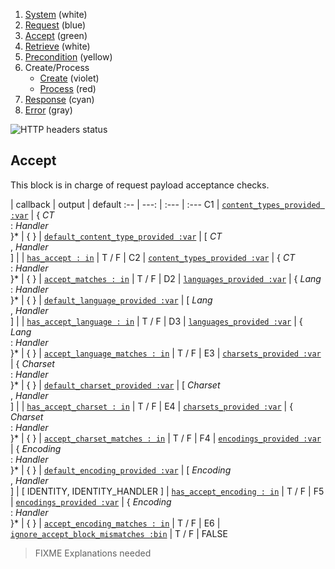 1. [System](README_system.md) (white)
1. [Request](README_request.md) (blue)
1. [Accept](README_accept.md) (green)
1. [Retrieve](README_retrieve.md) (white)
1. [Precondition](README_precondition.md) (yellow)
1. Create/Process
    * [Create](README_create.md) (violet)
    * [Process](README_process.md) (red)
1. [Response](README_response.md) (cyan)
1. [Error](README_error.md) (gray)

![HTTP headers status](https://rawgithub.com/andreineculau/http-decision-diagram/master/v4/http-decision-diagram-v4.png)

## Accept

This block is in charge of request payload acceptance checks.

 | callback | output | default
:-- | ---: | :--- | :---
C1 | [`content_types_provided :var`](#content_types_provided-var) | { *CT*<br>: *Handler*<br>}\* | { }
 | [`default_content_type_provided :var`](#default_content_type_provided-var) | [ *CT*<br>, *Handler*<br>] |
 | [`has_accept : in`](#has_accept--in) | T / F |
C2 | [`content_types_provided :var`](#content_types_provided-var) | { *CT*<br>: *Handler*<br>}\* | { }
 | [`accept_matches : in`](#accept_matches--in) | T / F |
D2 | [`languages_provided :var`](#languages_provided-var) | { *Lang*<br>: *Handler*<br>}\* | { }
 | [`default_language_provided :var`](#default_language_provided-var) | [ *Lang*<br>, *Handler*<br>] |
 | [`has_accept_language : in`](#has_accept_language--in) | T / F |
D3 | [`languages_provided :var`](#languages_provided-var) | { *Lang*<br>: *Handler*<br>}\* | { }
 | [`accept_language_matches : in`](#accept_language_matches--in) | T / F |
E3 | [`charsets_provided :var`](#charsets_provided-var) | { *Charset*<br>: *Handler*<br>}\* | { }
 | [`default_charset_provided :var`](#default_charset_provided-var) | [ *Charset*<br>, *Handler*<br>] |
 | [`has_accept_charset : in`](#has_accept_charset--in) | T / F |
E4 | [`charsets_provided :var`](#charsets_provided-var) | { *Charset*<br>: *Handler*<br>}\* | { }
 | [`accept_charset_matches : in`](#accept_charset_matches--in) | T / F |
F4 | [`encodings_provided :var`](#encodings_provided-var) | { *Encoding*<br>: *Handler*<br>}\* | { }
 | [`default_encoding_provided :var`](#default_encoding_provided-var) | [ *Encoding*<br>, *Handler*<br>] | [ IDENTITY, IDENTITY_HANDLER ]
 | [`has_accept_encoding : in`](#has_accept_encoding--in) | T / F |
F5 | [`encodings_provided :var`](#encodings_provided-var) | { *Encoding*<br>: *Handler*<br>}\* | { }
 | [`accept_encoding_matches : in`](#accept_encoding_matches--in) | T / F |
E6 | [`ignore_accept_block_mismatches :bin`](#ignore_accept_block_mismatches-bin) | T / F | FALSE

> FIXME Explanations needed
